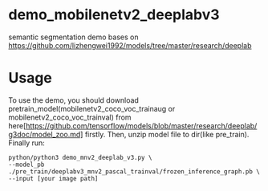 # demo_mobilenetv2_deeplabv3
semantic segmentation demo bases on https://github.com/lizhengwei1992/models/tree/master/research/deeplab

# Usage
To use the demo, you should download pretrain_model(mobilenetv2_coco_voc_trainaug or mobilenetv2_coco_voc_trainval) from here[https://github.com/tensorflow/models/blob/master/research/deeplab/g3doc/model_zoo.md] firstly. Then, unzip model file to dir(like pre_train). Finally run:

    python/python3 demo_mnv2_deeplab_v3.py \
    --model_pb ./pre_train/deeplabv3_mnv2_pascal_trainval/frozen_inference_graph.pb \
    --input [your image path]



